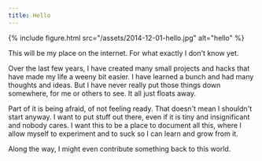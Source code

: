 ```yaml
---
title: Hello
---
```


{% include figure.html src="/assets/2014-12-01-hello.jpg" alt="hello" %}

This will be my place on the internet. For what exactly I don't know yet.

Over the last few years, I have created many small projects and hacks that have made my life a weeny bit easier. I have learned a bunch and had many thoughts and ideas. But I have never really put those things down somewhere, for me or others to see. It all just floats away.

Part of it is being afraid, of not feeling ready. That doesn't mean I shouldn't start anyway. I want to put stuff out there, even if it is tiny and insignificant and nobody cares. I want this to be a place to document all this, where I allow myself to experiment and to suck so I can learn and grow from it.

Along the way, I might even contribute something back to this world.
